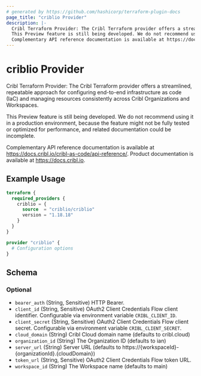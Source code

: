 ```yaml
---
# generated by https://github.com/hashicorp/terraform-plugin-docs
page_title: "criblio Provider"
description: |-
  Cribl Terraform Provider: The Cribl Terraform provider offers a streamlined, repeatable approach for configuring end-to-end infrastructure as code (IaC) and managing resources consistently across Cribl Organizations and Workspaces.
  This Preview feature is still being developed. We do not recommend using it in a production environment, because the feature might not be fully tested or optimized for performance, and related documentation could be incomplete.
  Complementary API reference documentation is available at https://docs.cribl.io/cribl-as-code/api-reference/. Product documentation is available at https://docs.cribl.io.
---
```


# criblio Provider

Cribl Terraform Provider: The Cribl Terraform provider offers a streamlined, repeatable approach for configuring end-to-end infrastructure as code (IaC) and managing resources consistently across Cribl Organizations and Workspaces.

This Preview feature is still being developed. We do not recommend using it in a production environment, because the feature might not be fully tested or optimized for performance, and related documentation could be incomplete.

Complementary API reference documentation is available at https://docs.cribl.io/cribl-as-code/api-reference/. Product documentation is available at https://docs.cribl.io.

## Example Usage

```terraform
terraform {
  required_providers {
    criblio = {
      source  = "criblio/criblio"
      version = "1.18.18"
    }
  }
}

provider "criblio" {
  # Configuration options
}
```

<!-- schema generated by tfplugindocs -->
## Schema

### Optional

- `bearer_auth` (String, Sensitive) HTTP Bearer.
- `client_id` (String, Sensitive) OAuth2 Client Credentials Flow client identifier. Configurable via environment variable `CRIBL_CLIENT_ID`.
- `client_secret` (String, Sensitive) OAuth2 Client Credentials Flow client secret. Configurable via environment variable `CRIBL_CLIENT_SECRET`.
- `cloud_domain` (String) Cribl Cloud domain name (defaults to cribl.cloud)
- `organization_id` (String) The Organization ID (defaults to ian)
- `server_url` (String) Server URL (defaults to https://{workspaceId}-{organizationId}.{cloudDomain})
- `token_url` (String, Sensitive) OAuth2 Client Credentials Flow token URL.
- `workspace_id` (String) The Workspace name (defaults to main)
